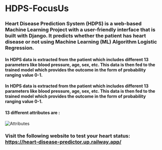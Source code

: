 # HDPS-FocusUs
### Heart Disease Prediction System (HDPS) is a web-based Machine Learning Project with a user-friendly interface that is built with Django. It predicts whether the patient has heart disease or not using Machine Learning (ML) Algorithm Logistic Regression. 

#### In HDPS data is extracted from the patient which includes different 13 parameters like blood pressure, age, sex, etc. This data is then fed to the trained model which provides the outcome in the form of probability ranging value 0-1.

####  In HDPS data is extracted from the patient which includes different 13 parameters like blood pressure, age, sex, etc. This data is then fed to the trained model which provides the outcome in the form of probability ranging value 0-1.

#### 13 different attributes are :
![Attributes](https://focusustech.com/media/tinymce/13-attributes-of-hdps.jpg)

### Visit the following website to test your heart status: https://heart-disease-predictor.up.railway.app/
